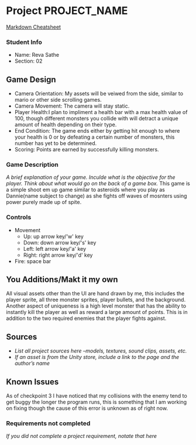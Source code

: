 # Project PROJECT_NAME

[Markdown Cheatsheet](https://github.com/adam-p/markdown-here/wiki/Markdown-Here-Cheatsheet)

### Student Info

-   Name: Reva Sathe
-   Section: 02

## Game Design

-   Camera Orientation: My assets will be veiwed from the side, similar to mario or other side scrolling games. 
-   Camera Movement: The camera will stay static.
-   Player Health:I plan to impliment a health bar with a max health value of 100, though different monsters you collide with will detract a unique amount of health depending on their type.
-   End Condition: The game ends either by getting hit enough to where your health is 0 or by defeating a certain number of monsters, this number has yet to be determined.
-   Scoring: Points are earned by successfully killing monsters.

### Game Description

_A brief explanation of your game. Inculde what is the objective for the player. Think about what would go on the back of a game box._
This game is a simple shoot em up game similar to asteroids where you play as Dannie(name subject to change) as she fights off waves of mosnters using power purely made up of spite.

### Controls

-   Movement
    -   Up: up arrow key/'w' key
    -   Down: down arrow key/'s' key
    -   Left: left arrow key/'a' key
    -   Right: right arrow key/'d' key
-   Fire: space bar

## You Additions/Makt it my own

All visual assets other than the UI are hand drawn by me, this includes the player sprite, all three monster sprites, player bullets, and the background. Another aspect of uniqueness is a high level monster that has the ability to instantly kill the player as well as reward a large amount of points. This is in addition to the two required enemies that the player fights against.

## Sources

-   _List all project sources here –models, textures, sound clips, assets, etc._
-   _If an asset is from the Unity store, include a link to the page and the author’s name_

## Known Issues

As of checkpoint 3 I have noticed that my collisions with the enemy tend to get buggy the longer the program runs, this is something that I am working on fixing though the cause of this error is unknown as of right now.

### Requirements not completed

_If you did not complete a project requirement, notate that here_

